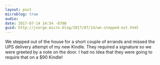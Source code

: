 ```yaml
---
layout: post
microblog: true
audio: 
date: 2017-07-14 14:54 -0700
guid: http://jsorge.micro.blog/2017/07/14/we-stepped-out.html
---
```

We stepped out of the house for a short couple of errands and missed the UPS delivery attempt of my new Kindle. They required a signature so we were greeted by a note on the door. I had no idea that they were going to require that on a $90 Kindle!
